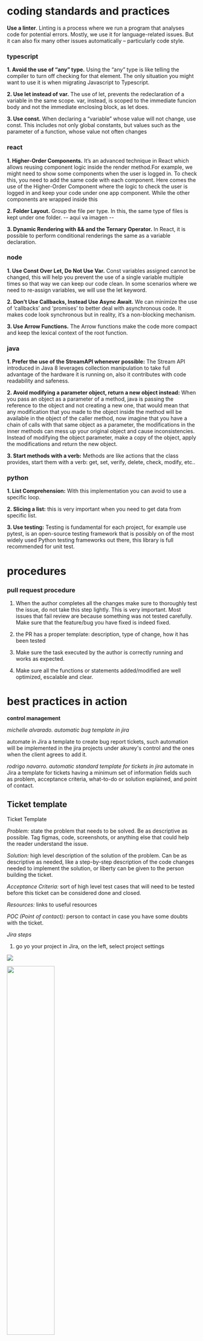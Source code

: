 # coding standards and practices

**Use a linter**. Linting is a process where we run a program that analyses code for potential errors. Mostly, we use it for language-related issues. But it can also fix many other issues automatically – particularly code style.

### **typescript**

**1. Avoid the use of “any” type.** Using the “any” type is like telling the compiler to turn off checking for that element. The only situation you might want to use it is when migrating Javascript to Typescript.

**2. Use let instead of var.** The use of let, prevents the redeclaration of a variable in the same scope. var, instead, is scoped to the immediate funcion body and not the immediate enclosing block, as let does.

**3. Use const.** When declaring a “variable” whose value will not change, use const. This includes not only global constants, but values such as the parameter of a function, whose value not often changes

### **react**
**1. Higher-Order Components.** It’s an advanced technique in React which allows reusing component logic inside the render method.For example, we might need to show some components when the user is logged in. To check this, you need to add the same code with each component. Here comes the use of the Higher-Order Component where the logic to check the user is logged in and keep your code under one app component. While the other components are wrapped inside this

**2. Folder Layout.** Group the file per type. In this, the same type of files is kept under one folder. 
-- aqui va imagen --

**3. Dynamic Rendering with && and the Ternary Operator.** In React, it is possible to perform conditional renderings the same as a variable declaration. 

### **node**
**1. Use Const Over Let, Do Not Use Var.** Const variables assigned cannot be changed, this will help you prevent the use of a single variable multiple times so that way we can keep our code clean. In some scenarios where we need to re-assign variables, we will use the let keyword.

**2. Don’t Use Callbacks, Instead Use Async Await.** We can minimize the use of ‘callbacks’ and ‘promises’ to better deal with asynchronous code. It makes code look synchronous but in reality, it’s a non-blocking mechanism. 

**3. Use Arrow Functions.** The Arrow functions make the code more compact and keep the lexical context of the root function. 

### **java**
**1. Prefer the use of the StreamAPI whenever possible:** The Stream API introduced in Java 8 leverages collection manipulation to take full advantage of the hardware it is running on, also it contributes with code readability and safeness.

**2. Avoid modifying a parameter object, return a new object instead:** When you pass an object as a parameter of a method, java is passing the reference to the object and not creating a new one, that would mean that any modification that you made to the object inside the method will be available in the object of the caller method, now imagine that you have a chain of calls with that same object as a parameter, the modifications in the inner methods can mess up your original object and cause inconsistencies. Instead of modifying the object parameter, make a copy of the object, apply the modifications and return the new object.

**3. Start methods with a verb:** Methods are like actions that the class provides, start them with a verb: get, set, verify, delete, check, modify, etc..

### **python**
**1. List Comprehension:** With this implementation you can avoid to use a specific loop.

**2. Slicing a list:** this is very important when you need to get data from specific list.

**3. Use testing:**  Testing is fundamental for each project, for example use pytest, is an open-source testing framework that is possibly on of the most widely used Python testing frameworks out there, this library is full recommended for unit test.

# procedures

### **pull request procedure**
1. When the author completes all the changes make sure to thoroughly test the issue, do not take this step lightly. This is very important. Most issues that fail review are because something was not tested carefully. Make sure that the feature/bug you have fixed is indeed fixed.

2. the PR has a proper template: description, type of change, how it has been tested

3. Make sure the task executed by the author is correctly running and works as expected.

4. Make sure all the functions or statements added/modified are well optimized, escalable and clear.


# best practices in action

**control management**


*michelle alvarado. automatic bug template in jira*

automate in Jira a template to create bug report tickets, such automation will be implemented in the jira projects under akurey's control and the ones when the client agrees to add it.

*rodrigo navarro. automatic standard template for tickets in jira*
automate in Jira a template for tickets having a minimum set of information fields such as problem, acceptance criteria, what-to-do or solution explained, and point of contact. 

## Ticket template

Ticket Template

*Problem:* state the problem that needs to be solved. Be as descriptive as possible. Tag figmas, code, screenshots, or anything else that could help the reader understand the issue. 

*Solution:* high level description of the solution of the problem. Can be as descriptive as needed, like a step-by-step description of the code changes needed to implement the solution, or liberty can be given to the person building the ticket. 

*Acceptance Criteria:* sort of high level test cases that will need to be tested before this ticket can be considered done and closed. 

*Resources:* links to useful resources 

*POC (Point of contact):* person to contact in case you have some doubts with the ticket. 

*Jira steps* 

1. go yo your project in Jira, on the left, select project settings 

![](/assets/images/ticket_step_1.png) 

<img src="/assets/images/ticket_step_1.png"  width=50% height=50%>

2. select issue types 

![](/assets/images/ticket_step_2.png) 

3. In the following page, edit each kind of ticket and add the appropriate template in the description. then save the changes. 

![](/assets/images/ticket_step_3.png) 


*Front End Bug Template (Jira steps)*  

to access the templates from the official qa document follow this link: 

https://docs.google.com/document/d/1YhcdHOAOyjwA-ZgbPbRyCJq1Vsp11ErK/edit 

1. follow previous steps  1 and 2 

2. on the issue types page, check if the bug issue type is enabled, if not add it. click on add issue type, then, select the type “Bug” from the modal and click on “add” 

![](/assets/images/ticket_step_4.png)  
![](/assets/images/ticket_step_5.png)  

3. let’s assume that the issue type added in the step 2 is going to be for FE bugs, so change the name and description accordingly 

![](/assets/images/ticket_step_6.png)  

4. in the description field add the following sections: bug type, description of the bug, steps to reproduce, possible cause and evidence 

![](/assets/images/ticket_step_7.png)  

5. drag and drop or simply click on a paragraph field to create one for specifying the devices in which the bug happened. then opy and paste the devices specification from the template 

![](/assets/images/ticket_step_8.png)  
![](/assets/images/ticket_step_9.png)  

6. drag and drop or simply click on a dropdown field to create one for selecting the environment in which the bug happened. then, create each environment option 

![](/assets/images/ticket_step_10.png)  

7. from previously-created fields, select the priority field and then select the default priority, for example “medium”

![](/assets/images/ticket_step_11.png)  

8. click on a dropdown field for creating a new one for specifying the risk level of the bug. For example: 

![](/assets/images/ticket_step_12.png)  

9. now it’s time to save the changes and enjoy the new and wonderful template for FE bugs. suggestion: mark the “required” checkbox in each field for avoiding missing important parts while writing an FE bug. 

![](/assets/images/ticket_step_13.png)  

*API Bug Template (Jira steps)*  

prerequisites: follow steps  1, 2 from the Jira Steps

templates for FE and API defects are documented in the following document: https://docs.google.com/document/d/1YhcdHOAOyjwA-ZgbPbRyCJq1Vsp11ErK/edit


1. on the issue types page, check if the bug issue type is enabled, if not add it. first, click on add issue type, then, select the type “Bug” from the modal and click on “add”

![](/assets/images/ticket_step_4.png)  
![](/assets/images/ticket_step_5.png)  

2. let’s assume that the issue type added in the step 2 is going to be for API bugs, so change the name and description accordingly 

![](/assets/images/ticket_step_14.png)  

3. in the description field add the following sections: bug type, description of the bug, the tool used to test, base URL, EP path, params (could be none), headers (could be none), body (could be none), possible cause and evidence

![](/assets/images/ticket_step_15.png)  

4. drag and drop or simply click on a dropdown field to create one for selecting the environment in which the bug happened. then, create each environment option

![](/assets/images/ticket_step_16.png)  
![](/assets/images/ticket_step_17.png)  


5. drag and drop or simply click on a dropdown field to create one for specify the type of request that is failing and create an option for each type of request

![](/assets/images/ticket_step_16.png)  

![](/assets/images/ticket_step_18.png)  

6. from previously-created fields, select the priority field, and then select the default priority, for example “medium”

![](/assets/images/ticket_step_11.png)  

7. click on a dropdown field for creating a new one for specifying the risk level of the bug. for example: 

![](/assets/images/ticket_step_12.png)  

8. now it’s time to save the template 

![](/assets/images/ticket_step_19.png)   


-----------------------------------

*lindsay morales, soledad kooper, diego cantillo. clear content structures and project documentation*

this is the definition and example of a concept map, the account manager is encouraged to build a concept map of the starting project and then analyze it in detail along with the team members. the maintenance of such map is not mandatory. the technological tool to build it, store it and share is also an account manager criteria.  

concept maps can help you quickly structure or organize the information generated from a brainstorming session. concept maps are sensemaking tools that connect many ideas, objects, and events within a domain and, as a result, help organise and visualise knowledge. you start with an overarching concept that you break down into its smaller parts, using arrows and linking words to show how ideas are connected. Concept maps are helpful in any field by driving creative and visual thinking. a concept map helps you gain a better understanding of complex topics, see the big picture, and discover new connections through a collaborative and visual approach. concept maps are always used to structure your thoughts or quickly visualize information.

**The process of concept mapping involves three major steps:** 

1. List key concepts/terms related to the topic 
2. Build up concepts to elaborate key concepts
3. Identify links between concepts 

_structure_: concept maps usually follow a hierarchical top-to-bottom format. 

_focus_: concept maps involve many connected ideas or concepts. 

_labels_: concept maps use linking words to illustrate relationships between concepts. 

_purpose_: concept maps or conceptual charts are best used for consolidating knowledge and analyzing problems, and require detailed thinking.

**example**:

![example of a sales concept map](/assets/images/sales%20concept%20map.png) 


any starting project must have valuable information for the team members, the tools to document it, what information is available, and which information have more value for the team is an account manager criteria. the following list are suggested items for any starting project. 

1. project folder hierarchy 
the desire folder distribution of the project will depends of the kind of project, the architectural design, boilerplates, the technology and requirements of the project

    for example it can be represent it using a diagram tool 

    <img src="/assets/images/file%20distribution.png"/>

    or using the folder explorer tool in your favorite IDE 

    ![project explorer tool, example of basic react project](/assets/images/react%20folder%20distribution.png)


2. conceptual map, as described above 

3. workflows, description, steps, restrictions and limitations 

    the account manager or the person designed to design such workflows decides the tool and how to share it to the team.

    ![](/assets/images/sign%20up%20workflow.png) 

4. project external services or services hierarchy (aws, gpa, azure, or similar)
    have a map or directory of the external services in the project, a diagram might work also in order to show the dependencies and relationships among the external components

    ![](/assets/images/external%20services.png) 

5. important project assets and its description

    design department will provide standard assets and information for the project. There's a minimum of information expected. check in this sections such requirements. bellow some examples:

    ![](/assets/images/assetsexample.png)

6. architecture design focus in backend distribution and databases  
    there's not specific rules and shapes to diagram an architecture, but is always recommended to have at least a first version to visualize: 

- technological components
- 3rd party services
- technologies to be use in all the layers: presentation, business and data
- protocols, dependencies and interconectivity 

    bellow some examples

    ![](/assets/images/archi1.jpg) 
    ![](/assets/images/archi2.png)
    ![](/assets/images/archi5.png) 
    ![](/assets/images/archi6.jpg) 


7. fields relationship among database fields and frontend fields 

    the most important goal on this is to map which fields are important in the frontend and how such fields are related to database fields

    ![](/assets/images/sign%20up%20fields.png)

8. potential errors and how to tackle them 

    this information must be build during project execution and becomes extremely important for on going projects. this information reduce blocking time for new team members and when building the dev environtment from scratch. 

    these are examples of problems and how to taclke, keep it simple and using reacheable words. 

_Maligned structs_ 

For reference on this issue, visit the following article: http://onedomain.com/ff/help/article-180

--------------------------------------

_Problems updating vendors_ 

when updating vendors using Go modules you may encounter the following error: 

run vendor library-x master 
go: github.com/facility/library-x master => v1.39.2-0.20201030171102-0132eeef438a 
go get: inconsistent versions: 
    github.com/facility/library-x@v1.39.2-0.20201030171102-0132eeef438a from github.com/facility/library-x@master
    requires github.com/facility/library-x@v4.0.0+incompatible
    (not github.com/facility/library-x@v1.39.2-0.20201030171102-0132eeef438a from github.com/facility/library-x@master)

solution: 
make sure you are in Go 1.14+

--------------------------------------

_Problems with the run proto command_ 

When you try to run the proto command in any of the golang MS you need all the repositories cloned in your computer. If that is not the case, you will find some errors like these:

github.com/facility/clinic/api/proto: warning: directory does not exist.
github.com/facility/mpi/api/proto: warning: directory does not exist.
github.com/facility/meeting/api/proto: warning: directory does not exist.

--------------------------------------

9. members rol description 
    at least have the person name and the brief role description. when posibble list each person role functions as describe below in the example

*Mariana Musk, Technical Architect Rol* 
- analyze and review codes PR (pull request)
- design and analyze Technical Approaches for the solution.
- oversees assigned programs and provide guidance to team members.
- provide full support to the client by explaining approaches we took or may take, doing research, and bug fixing.
- participate in several tech meetings.
- support BA folks on their technical ask.
- communication with apps member to align on our products and share knowledge.
- analyze Technical Documents provided by clients to adjust our site solutions to their systems.
- evaluate and select appropriate software and/or hardware.

*Aurelio Fuentes, Business Architect Rol* 
- work with the Technical Analysts and development team to clarify specifications.
- coordinate workload with others BA.
- review, create and update technical documents.
- perform requirements analysis.
- gather, validate and document business requirements.
- join technical meetings.
- analyze business scenarios.
- create Mock Apis.

another useful option in this section is the team roster table 

![](/assets/images/teamroster.png)


10. project scope 

    the suggested project scope consist in a business card or visualization including the following information 
- business goal of the project
- near milestores of the project
- everyone's contribution level to such of milestones 
- progress balance updated 


-----------------------------------

**operations**


*heiner leon, improve slack communication productivity over slack*

reinforce the slack guide for the correctness practice in the company, channels refactoring, improve searching for info and insisist in practicing the guideline.

The first two task will be completed by Sep 30rd
- normalize public and private channels 
- reduce noise in public directory 
- move project's channels from public to private 

-----------------------------------

*esteban damazio, async stand-up updates*

when performing daily stand-ups send in slack a 3 part message with the Most Important Thing Yesterday (MITY), Today (MITT), and blockers using short sentences. If needed, a subject can be expanded on a Slack thread or similar. Also tag concerned people on specific updates. 

the-a-team, in charge of odoo, website and the internal apps of the company started using this format and async updates in slack since Sep 1st.  

-----------------------------------

**technical**


*velvet, ana elena, maría jesús, michelle lacouture, pablo calderon, victoria. standard to export assets to dev team*

design the order, schema, values, outputs and organization of how the assets must be released to dev team for mobile and web apps. use this guideline to check how you as a designer is releasing assets to devs, but also devs, to detect missing parts

sharing best practices is an excellent way to improve the performance and productivity of our team. It can help us fill knowledge gaps, improve efficiency, encourage leadership, and more. 

Benefits of applying best practices

- improve our workflow as a team.
- fill information gaps.
- smooth project handoff from one designer to another.
- avoid miscommunication issues with the team and client.
- reduces meetings' time.
- improve efficiency and project understanding.

revision, 09-29-2022

## asset - images

1. File management

    In order to deliver the images to the development team, there is necessary to create a file where they can find the images easily. The path structure to place the images should be hierarchical. The recommendation is to use screens as the main files.

    *Main Screen 1 / Section / Image*

- create a folder for all the images
- design a hierarchical path
- for websites, at the end of the path, make 3 folders: *_Mobile, Tablet, Desktop_*

2. name conventions

- image name must describe content in general, such file names will serve for SEO purposes
- words in the image name separated by -, 
    ex: image-name.jpg, 
    home-green-backyard-and-akurey-house.jpg 
- all letters in lowercase

3. image content structure

- explore the image structure, checking what elements sorrounding the image can be place within the image, reducing extra lines of development code 

4. image format

- JPG format is priority, easy to compress, good quality image, reduced image size
- when the image has rounded borders or is a circular image, use the normal JPG and the devs will code the round effect by css 
- use PNG only when transparent background is required
- use GIF to simulate animations 
- SVG is advisible for logos, icons or images required to scale in/out without loosing resolution 

5. image dimensions / responsiveness 
- for websites create 3 device optimized images: mobile, tablet and desktop
- tablet and desktop image might be the same depending on the image structure and page breakpoints 
- for mobile smaller images are always required 
- be aware in optimizing load time because of images weight 


-----------------------------------

*esteban jiménez, reduce potential errors by having general settings in web projects*

have a settings standard file in web projects to have measures, colors and others to be use by all the web components keeping consistency.

after a research about what and how the general settings of a web projected have been managed by others, a minimum settings structure is suggested by akurey standards on October 3rd, 2022.

## Base scss/css
Given the fact that many projets use different languages and structures, there isn't an unique way to define how the scss/css is handled across them. But there are some basics to every project lead should consider to include at the beginning.

## Having a base styles folder
Within the project structure there should be a *Base/Settings* folder where the general webapp measures, colors, breakingpoints and so on, are defined. Here is a basic structure (can grow depending on the project). 

```css
sass/
|- base/
| |- _common.scss
| |- _measurements.scss
| |- _colors.scss
| |- _breakpoints.scss
| |- main.scss
```

those are quick examples of the expected general information in such of files 

```css
//-- common.scss --//

//_ font _//
.small{font-size: 10px;}
.big{font-size: 14px;}
.le{text-align:left;}
.ri{text-align:right;}
.bold{font-weight:bold;}

//_ display _//
.none{display: none ;}
.none_i{display: none ;}
.block{display: block ;}
.inline{display: inline ;}
...

// depends on project size and needs //
```


```css
//-- measurements.scss --//
$spacing-block: 4px;
$grid-block: $spacing-block * 2;
$grid-block-2x: $grid-block * 2;
$grid-block-4x: $grid-block * 4;
...
```

```css
//-- _colors.scss --//

//- Basic Colors -//
$transparent: transparent;
$black: #000;
$white: #fff;
$error-red: #EE4B2B;
$success-green: #33FF38;
...

//- Primary -//
...

//- Secondary -//
...
```

```css
//-- breakingpoints.scss --//

$mid-phone-upper = 670px;
$big-phone-upper = 860px;
$tablet-upper: 1024px;
$desktop-upper: 1280px;
...
```

considering a bigger project, you could go for something that includes a reset, icons and other important settings, separating them into two main subfolders /config (general) and /local (project specific) structured as so: 

```css
sass/
|- config/
| |- _common.scss
| |- _cdn.scss
| |- _colors.scss
| |- _directions.scss
| |- _breakpoints.scss
| |- _layers.scss
|- local/
| |- _mixins.scss        
| |- _resets.scss     // normalize + resets + typography
| |- _fonts.scss      
| |- _icons.scss
| |- _utilities.scss
| |- _grids.scss
|- _config.scss
|- _local.scss
|- main.scss
``` 

*In this case there will be two files created at the end called config.scss and local.scss that import every scss within the two folders.*

## Single import 

Having everything under a single folder simplifies the looking for base styles, but still doesn't simplify the importing of styles across the project, therefore, all files defined in the base folder should be imported in a single scss file 

***main.scss*** as: 

```css
@import "colors";
@import "breakpoints";
...
@import "local";
```

Then, inside other project files it will be as easy as calling this main.scss and using whatever is needed from the styles defined previously.  



-----------------------------------

*fabricio alvarado, guro in github desktop*

increase productivity and reduce github conflicts by becoming excersise time consuming situations under visual github tools. people is using commmand line, github desktop and some other visual tools for this purpose. the goal is to teach people how easy specific cases when using such tools:

use cases to explore 
1. how to visualize changes before a commit or merge, comparing branches 
2. how to solve merge conflicts on visual tools 

expected date, nov 10th


-----------------------------------

*fernando segovia, peer reviews to improve PRs efficacy*

fernando will keep a log for himself of peer reviews performed: date, feature, person, findings and brief note describing why this PR required a peer review. find out a niche where to suggest, implement and monitor such practice. 

fernando will perform meetings to set how is going to perform the peer reviews when doing PRs.

rodrigo navarro -> fernanda porras, randall moya, franco 

roy cordero -> andrey sanchez, oscar chavarría

Final guideline by September 30th


-----------------------------------

*juan josé alpizar, security practices for mobile apps*

perform an assessment of developed mobile apps in akurey to list vulnerabilities and establish a set of minimum security practices for the dev team.

By friday 08/19th, three apps were check: 

- PureHealth, check with Alejandro Arce
- Joypath, check with Alejandro Arce
- Unimart, check with Wilson Lopez

a workshop to improve mobile security will be perform in 2023, based on the HonoredEd experience. in the mean time, akurey decides to become pro owasp practices to secure mobile apps againts the most common vulnerabilities.

please use this checklist wise to improve your solution deliverable and your team experience in creating more secure apps.

the OWASP Top 10 provides rankings of—and remediation guidance for—the top 10 most critical mobile application security risks. Leveraging the extensive knowledge and experience of the OWASP’s open community contributors, the report is based on a consensus among security experts from around the world. Risks are ranked according to the frequency of discovered security defects, the severity of the uncovered vulnerabilities, and the magnitude of their potential impacts. 

![](/assets/images/owasp-mobile-top-10.png)

1. *improper platform usage* 

iOS, android, or windows phone provide different capabilities and features that you can use. If the app does not use an existing function or even uses it incorrectly, this is called improper use. This can be, for example, a violation of published guidelines that affects the security of the app. read and be aware of the platform guidelines. 

2. *insecure data storage* 

insecure data storage as well as unintentional data leaks. mobile application penetration testing tools help uncover such grievances, including databases, manifest file, logs, cookies, clound sync and more. 

3. *insecure communication*

Your app transports data from point A to point B, ff this transport is insecure, the risk increases. the main mobile application penetration testing tools will support you in detecting faulty app-to-server or mobile-to-mobile communication. make sure the channel is secure to transport encryptions, passwords, account details or private user information. 

4. *insecure authentication*

there are many different ways that the app can provide insecure authentication. a classic example is a back-end API service request that the mobile app executes anonymously without relying on an access token. additionally, there are still apps that store passwords locally in clear text. 

5. *lack of cryptography* 

the insecure use of cryptography can be observed in most app applications. this is almost always one of two problems: a fundamentally flawed process behind the encryption mechanisms or the implementation of a weak algorithm.

6. *insecure authorization* 

authorization deals with the verification of an identified person. It verifies that the necessary authorizations are in place to perform certain actions. you need to secure these vulnerabilities as soon as possible to protect your sensitive corporate data from unwanted access.

7. *poor client code quality* 

all vulnerabilities from code-level errors can provide attackers with a way inside. The main risk lies in the need to make localized changes to the code. In particular, insecure API usage or insecure language constructs are common problems that you need to fix directly at the code level.

8. *code manipulation* 

from a technical perspective, any code on a mobile device is vulnerable to tampering. this is because the mobile code is running in a foreign environment. it is no longer under the control of your organization. Therefore, there are numerous ways to modify it at will. you should always consider these unauthorized changes in the context of business implications.

9. *reverse engineering* 

attackers who want to understand how your app works can use reverse-engineering to access all the information they need. especially metadata, which is supposed to be a relief for your programmers, is a high risk. basically, if you can clearly understand the string table of the binary or cross-functional analysis is possible, the app is considered at risk.

10. *Extraneous Functionality* 

hidden backdoor functionality or internal security controls are a common problem in mobile applications. The problem with them is that they are not only useful for developers, but also for hackers. This allows them, for example, to disable 2-factor authentication or change basic functionality.

-----------------------------------

*wilson lopez, jonathan salazar, esteban navarro, luis diego aguilar, kristal duran,  standardize toDo format*

team is going to design a format for toDOs in code, look if search or any other tool within the code editor to display all the toDos.

the implementation of the toDo format is ready, starting in september the team we'll collect the extension of its use in the current project.

counters , next count Octobr 18th

- 09/06/2022
    Jona: 0
    Luis: 1
    Esteban: 12
    Wilson: 10
    Kris: 0

counters , next count October 25th

- 10/04/2022
    Jona: 0
    Luis: 0  , agrega 5 al proyecto de rescate animal
    Esteban: 2
    Wilson: 0
    Kris: 0

-----------------------------------

*roy cordero, jonathan avalos, arturo padilla, jason solano. micronaut microservices boilerplate*

build, test and release a boilerplate for micronaut microservices architecture, following within multiple best practices and architectural patterns.

due date: friday 5th, have the first basic version of the boilerplate ready for projects from scratch. 

In the next steps, a list of the practices and architectural patterns will be set. 


-----------------------------------

*yeison picado, conditional correctness structure*

improve general code quality and reduce errors by the constant practice of correct conditional statements such as if, switch and ? 

*conditional correcness checklist*

1. the often condition must be first
2. circuit break principle on conditions order
3. early termination (break, return)
4. when many cases are required to evaluated, the switch is better than if
5. ifs changing just one variable state can be transform into ternary conditional operation 

on revision keep a log with revision date, person, amount of ifs reviewed, amount of ifs fixed

Mainor Sancho 
24/8/2022, Revisados: 15, Sugerencia persona: 2, Suerencias proyecto: 1 
18/10/2022, Revisados: 20, Sugerencia persona: 3, Suerencias proyecto: 0

Fernando Segovia 
24/8/2022, Revisados: 15, Sugerencia persona: 0, Suerencias proyecto: 2 
18/10/2022, Revisados: 26, Sugerencia persona: 0, Suerencias proyecto: 8

Andrey Sanchez
9/9/2022, Revisados: 10, Sugerencia persona: 1, Sugerencia proyecto: 1 
20/10/2022, Revisados: 18, Sugerencia persona: 0, Sugerencia proyecto: 0

Esteban Navarro
9/8/2022, Revisados: 15, Sugerencia persona: 1, Sugerencia proyecto: 1 
18/10/2022, Revisados: 18, Sugerencia persona: 0, Sugerencia proyecto: 4

Lindsay 
PENDIENTE, Revisados: 0, Sugerencia persona: 0, Sugerencia proyecto: 0 
PENDIENTE, Revisados: 0, Sugerencia persona: 0, Sugerencia proyecto: 0 

Sugerencia persona: codigo creado por la persona 
Sugerencia proyecto: codigo creado por otra persona pero que esta en el proyecto donde se trabaja, asi que ellos lo pueden mejorar  

-----------------------------------

# pending technical topics

List of tech topics to improve and teach in the company
*   graphql
*   airflow
*   odoo models
*   i18n
*   swift operadores custom, andrey sanchez
*   hasura para graphql, emmanuel murillo
*   vercel, CI/CD, hosting, gratis fácil de usar
*   redux problems al usar componetes de devtools para ver el storage, antipatrones, unsecure, luis diego aguilar
*   custommodal, resusable components, lindsay morales
*   typehead, para react components, lindsay morales
*   mobx, oscar chavarria
*   whitelabeling in react, andrey, oscar chavarria
*   videojs, oscar chavarría
*   connection pooling, rnunez
*   mobile components phone, text, calendar que se pueda ver mes y año actual, con manejo de focus, esteban jimenez
*   Como usar a favor de uno la composicion en react, dado que no hay herencia. https://es.reactjs.org/docs/composition-vs-inheritance.html
*   atomic design, randall moya
*   manejo de logs y errores en front y back
*   heiner leon temas de arquitectura, interfaces proyecto huli
*   serverless tips https://docs.google.com/document/d/1nl4BT1ZG2AAw4iq0SlacDapPO8KCl3W_/edit
*   technical tips from https://docs.google.com/document/d/10MVA31vx0-X_jvUrIF-wGkpSZ05wDlQi/edit

